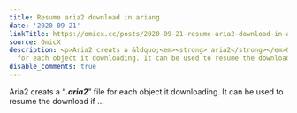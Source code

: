 ```yaml
---
title: Resume aria2 download in ariang
date: '2020-09-21'
linkTitle: https://omicx.cc/posts/2020-09-21-resume-aria2-download-in-ariang/
source: OmicX
description: <p>Aria2 creats a &ldquo;<em><strong>.aria2</strong></em>&rdquo; file
  for each object it downloading. It can be used to resume the download if ...
disable_comments: true
---
```

<p>Aria2 creats a &ldquo;<em><strong>.aria2</strong></em>&rdquo; file for each object it downloading. It can be used to resume the download if ...
